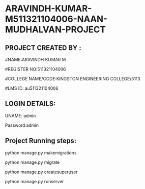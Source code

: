 # ARAVINDH-KUMAR-M511321104006-NAAN-MUDHALVAN-PROJECT

## PROJECT CREATED BY : 

   #NAME:ARAVINDH KUMAR M

   #REGISTER NO:511321104006

   #COLLEGE NAME/CODE:KINGSTON ENGINEERING COLLEGE/5113

   #LMS ID: au511321104006

   







   
## LOGIN DETAILS:


UNAME: admin


Password:admin









## Project Running steps:

python manage.py makemigrations

python manage.py migrate

python manage.py createsuperuser

python manage.py runserver
